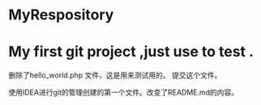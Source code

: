 # MyRespository
# My first git project ,just use to test .

删除了hello_world.php 文件，这是用来测试用的。
提交这个文件。

使用IDEA进行git的管理创建的第一个文件。改变了README.md的内容。
